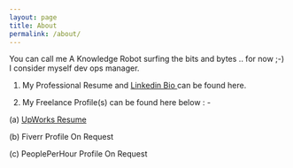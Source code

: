 ```yaml
---
layout: page
title: About
permalink: /about/
---
```


You can call me A Knowledge Robot surfing the bits and bytes .. for now ;-)
I consider myself dev ops manager.

1. My Professional Resume and <a href="https://www.linkedin.com/in/sanjay-anand-5599007/"> Linkedin Bio </a> can be found here.

2. My Freelance Profile(s) can be found here below : -

(a) <a href= "https://www.upwork.com/o/profiles/users/~010ead929a4197a52f/"> UpWorks Resume </a>

(b) Fiverr Profile On Request

(c) PeoplePerHour Profile On Request
